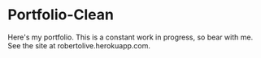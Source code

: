 # Portfolio-Clean

Here's my portfolio. This is a constant work in progress, so bear with me. See the site at robertolive.herokuapp.com.
